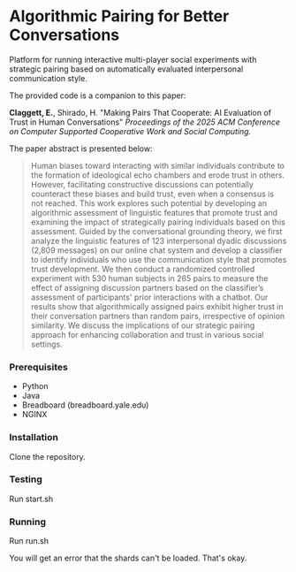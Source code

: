 # Algorithmic Pairing for Better Conversations

Platform for running interactive multi-player social experiments with strategic pairing based on automatically evaluated interpersonal communication style.

The provided code is a companion to this paper:

**Claggett, E.**, Shirado, H. "Making Pairs That Cooperate: AI Evaluation of Trust in Human Conversations" *Proceedings of the 2025 ACM Conference on Computer Supported Cooperative Work and Social Computing.*

The paper abstract is presented below:
> Human biases toward interacting with similar individuals contribute to the formation of ideological echo chambers and erode trust in others. However, facilitating constructive discussions can potentially counteract these biases and build trust, even when a consensus is not reached. This work explores such potential by developing an algorithmic assessment of linguistic features that promote trust and examining the impact of strategically pairing individuals based on this assessment. Guided by the conversational grounding theory, we first analyze the linguistic features of 123 interpersonal dyadic discussions (2,809 messages) on our online chat system and develop a classifier to identify individuals who use the communication style that promotes trust development. We then conduct a randomized controlled experiment with 530 human subjects in 265 pairs to measure the effect of assigning discussion partners based on the classifier’s assessment of participants' prior interactions with a chatbot. Our results show that algorithmically assigned pairs exhibit higher trust in their conversation partners than random pairs, irrespective of opinion similarity. We discuss the implications of our strategic pairing approach for enhancing collaboration and trust in various social settings.


### Prerequisites

- Python
- Java
- Breadboard (breadboard.yale.edu)
- NGINX

### Installation

Clone the repository.

### Testing

Run start.sh

### Running

Run run.sh

You will get an error that the shards can't be loaded. That's okay.